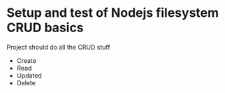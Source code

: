# Setup and test of Nodejs filesystem CRUD basics
Project should do all the CRUD stuff
- Create
- Read
- Updated
- Delete
